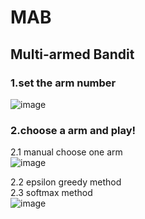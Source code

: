 # MAB
## Multi-armed Bandit

### 1.set the arm number
![image](https://github.com/Jerryzhangzhao/MAB/blob/master/images/set%20arm%20number.png)

### 2.choose a arm and play!
2.1 manual choose one arm</br>
![image](https://github.com/Jerryzhangzhao/MAB/blob/master/images/manual%20choose.png)

2.2 epsilon greedy method</br>
2.3 softmax method</br>
![image](https://github.com/Jerryzhangzhao/MAB/blob/master/images/softmax%20method.png)
